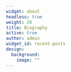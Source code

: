 ```yaml
---
widget: about
headless: true
weight: 20
title: Biography
active: true
author: admin
widget_id: recent-posts
design:
  background:
    image: ""
---
```

